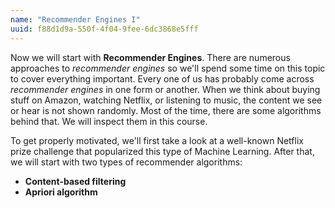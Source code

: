 ```yaml
---
name: "Recommender Engines I"
uuid: f88d1d9a-550f-4f04-9fee-6dc3868e5fff
---
```


Now we will start with **Recommender Engines**. There are numerous approaches to *recommender engines* so we'll spend some time on this topic to cover everything important. Every one of us has probably come across *recommender engines* in one form or another. When we think about buying stuff on Amazon, watching Netflix, or listening to music, the content we see or hear is not shown randomly. Most of the time, there are some algorithms behind that. We will inspect them in this course.


To get properly motivated, we'll first take a look at a well-known Netflix prize challenge that popularized this type of Machine Learning. After that, we will start with two types of recommender algorithms:

- **Content-based filtering**
- **Apriori algorithm**



